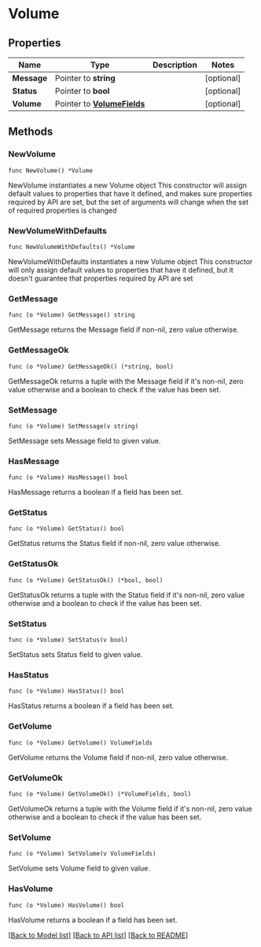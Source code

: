 # Volume

## Properties

Name | Type | Description | Notes
------------ | ------------- | ------------- | -------------
**Message** | Pointer to **string** |  | [optional] 
**Status** | Pointer to **bool** |  | [optional] 
**Volume** | Pointer to [**VolumeFields**](VolumeFields.md) |  | [optional] 

## Methods

### NewVolume

`func NewVolume() *Volume`

NewVolume instantiates a new Volume object
This constructor will assign default values to properties that have it defined,
and makes sure properties required by API are set, but the set of arguments
will change when the set of required properties is changed

### NewVolumeWithDefaults

`func NewVolumeWithDefaults() *Volume`

NewVolumeWithDefaults instantiates a new Volume object
This constructor will only assign default values to properties that have it defined,
but it doesn't guarantee that properties required by API are set

### GetMessage

`func (o *Volume) GetMessage() string`

GetMessage returns the Message field if non-nil, zero value otherwise.

### GetMessageOk

`func (o *Volume) GetMessageOk() (*string, bool)`

GetMessageOk returns a tuple with the Message field if it's non-nil, zero value otherwise
and a boolean to check if the value has been set.

### SetMessage

`func (o *Volume) SetMessage(v string)`

SetMessage sets Message field to given value.

### HasMessage

`func (o *Volume) HasMessage() bool`

HasMessage returns a boolean if a field has been set.

### GetStatus

`func (o *Volume) GetStatus() bool`

GetStatus returns the Status field if non-nil, zero value otherwise.

### GetStatusOk

`func (o *Volume) GetStatusOk() (*bool, bool)`

GetStatusOk returns a tuple with the Status field if it's non-nil, zero value otherwise
and a boolean to check if the value has been set.

### SetStatus

`func (o *Volume) SetStatus(v bool)`

SetStatus sets Status field to given value.

### HasStatus

`func (o *Volume) HasStatus() bool`

HasStatus returns a boolean if a field has been set.

### GetVolume

`func (o *Volume) GetVolume() VolumeFields`

GetVolume returns the Volume field if non-nil, zero value otherwise.

### GetVolumeOk

`func (o *Volume) GetVolumeOk() (*VolumeFields, bool)`

GetVolumeOk returns a tuple with the Volume field if it's non-nil, zero value otherwise
and a boolean to check if the value has been set.

### SetVolume

`func (o *Volume) SetVolume(v VolumeFields)`

SetVolume sets Volume field to given value.

### HasVolume

`func (o *Volume) HasVolume() bool`

HasVolume returns a boolean if a field has been set.


[[Back to Model list]](../README.md#documentation-for-models) [[Back to API list]](../README.md#documentation-for-api-endpoints) [[Back to README]](../README.md)


